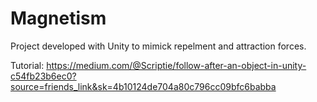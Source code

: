# Magnetism
 
 Project developed with Unity to mimick repelment and attraction forces.
 
 Tutorial: https://medium.com/@Scriptie/follow-after-an-object-in-unity-c54fb23b6ec0?source=friends_link&sk=4b10124de704a80c796cc09bfc6babba
